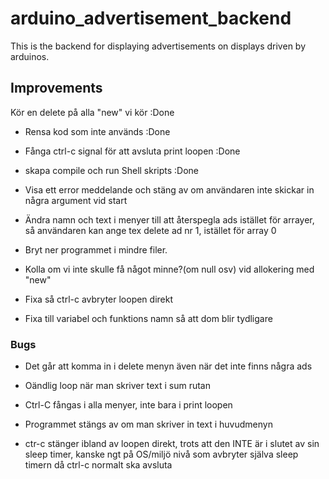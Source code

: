 # arduino_advertisement_backend
This is the backend for displaying advertisements on displays driven by arduinos.

## Improvements
Kör en delete på alla "new" vi kör
:Done

- Rensa kod som inte används
:Done

- Fånga ctrl-c signal för att avsluta print loopen
:Done

- skapa compile och run Shell skripts
:Done

- Visa ett error meddelande och stäng av om användaren inte skickar in några argument vid start

- Ändra namn och text i menyer till att återspegla ads istället för arrayer, så användaren kan ange tex delete ad nr 1, istället för array 0

- Bryt ner programmet i mindre filer.

- Kolla om vi inte skulle få något minne?(om null osv) vid allokering med "new"

- Fixa så ctrl-c avbryter loopen direkt

- Fixa till variabel och funktions namn så att dom blir tydligare

### Bugs

- Det går att komma in i delete menyn även när det inte finns några ads

- Oändlig loop när man skriver text i sum rutan

- Ctrl-C fångas i alla menyer, inte bara i print loopen

- Programmet stängs av om man skriver in text i huvudmenyn

- ctr-c stänger ibland av loopen direkt, trots att den INTE är i slutet av sin sleep timer, kanske ngt på OS/miljö nivå som avbryter själva sleep timern då ctrl-c normalt ska avsluta